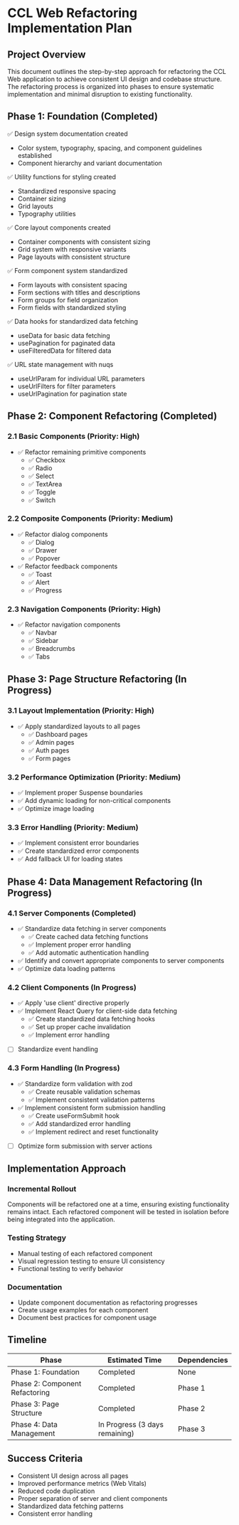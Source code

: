 # CCL Web Refactoring Implementation Plan

## Project Overview

This document outlines the step-by-step approach for refactoring the CCL Web application to achieve consistent UI design and codebase structure. The refactoring process is organized into phases to ensure systematic implementation and minimal disruption to existing functionality.

## Phase 1: Foundation (Completed)

✅ Design system documentation created
- Color system, typography, spacing, and component guidelines established
- Component hierarchy and variant documentation

✅ Utility functions for styling created
- Standardized responsive spacing
- Container sizing
- Grid layouts
- Typography utilities

✅ Core layout components created
- Container components with consistent sizing
- Grid system with responsive variants
- Page layouts with consistent structure

✅ Form component system standardized
- Form layouts with consistent spacing
- Form sections with titles and descriptions
- Form groups for field organization
- Form fields with standardized styling

✅ Data hooks for standardized data fetching
- useData for basic data fetching
- usePagination for paginated data
- useFilteredData for filtered data

✅ URL state management with nuqs
- useUrlParam for individual URL parameters
- useUrlFilters for filter parameters
- useUrlPagination for pagination state

## Phase 2: Component Refactoring (Completed)

### 2.1 Basic Components (Priority: High)
- ✅ Refactor remaining primitive components
  - ✅ Checkbox
  - ✅ Radio
  - ✅ Select
  - ✅ TextArea
  - ✅ Toggle
  - ✅ Switch

### 2.2 Composite Components (Priority: Medium)
- ✅ Refactor dialog components
  - ✅ Dialog
  - ✅ Drawer
  - ✅ Popover
- ✅ Refactor feedback components
  - ✅ Toast
  - ✅ Alert
  - ✅ Progress

### 2.3 Navigation Components (Priority: High)
- ✅ Refactor navigation components
  - ✅ Navbar
  - ✅ Sidebar
  - ✅ Breadcrumbs
  - ✅ Tabs

## Phase 3: Page Structure Refactoring (In Progress)

### 3.1 Layout Implementation (Priority: High)
- ✅ Apply standardized layouts to all pages
  - ✅ Dashboard pages
  - ✅ Admin pages
  - ✅ Auth pages
  - ✅ Form pages

### 3.2 Performance Optimization (Priority: Medium)
- ✅ Implement proper Suspense boundaries
- ✅ Add dynamic loading for non-critical components
- ✅ Optimize image loading

### 3.3 Error Handling (Priority: Medium)
- ✅ Implement consistent error boundaries
- ✅ Create standardized error components
- ✅ Add fallback UI for loading states

## Phase 4: Data Management Refactoring (In Progress)

### 4.1 Server Components (Completed)
- ✅ Standardize data fetching in server components
  - ✅ Create cached data fetching functions
  - ✅ Implement proper error handling
  - ✅ Add automatic authentication handling
- ✅ Identify and convert appropriate components to server components
- ✅ Optimize data loading patterns

### 4.2 Client Components (In Progress)
- ✅ Apply 'use client' directive properly
- ✅ Implement React Query for client-side data fetching
  - ✅ Create standardized data fetching hooks
  - ✅ Set up proper cache invalidation
  - ✅ Implement error handling
- [ ] Standardize event handling

### 4.3 Form Handling (In Progress)
- ✅ Standardize form validation with zod
  - ✅ Create reusable validation schemas
  - ✅ Implement consistent validation patterns
- ✅ Implement consistent form submission handling
  - ✅ Create useFormSubmit hook
  - ✅ Add standardized error handling
  - ✅ Implement redirect and reset functionality
- [ ] Optimize form submission with server actions

## Implementation Approach

### Incremental Rollout
Components will be refactored one at a time, ensuring existing functionality remains intact. Each refactored component will be tested in isolation before being integrated into the application.

### Testing Strategy
- Manual testing of each refactored component
- Visual regression testing to ensure UI consistency
- Functional testing to verify behavior

### Documentation
- Update component documentation as refactoring progresses
- Create usage examples for each component
- Document best practices for component usage

## Timeline

| Phase | Estimated Time | Dependencies |
|-------|----------------|--------------|
| Phase 1: Foundation | Completed | None |
| Phase 2: Component Refactoring | Completed | Phase 1 |
| Phase 3: Page Structure | Completed | Phase 2 |
| Phase 4: Data Management | In Progress (3 days remaining) | Phase 3 |

## Success Criteria

- Consistent UI design across all pages
- Improved performance metrics (Web Vitals)
- Reduced code duplication
- Proper separation of server and client components
- Standardized data fetching patterns
- Consistent error handling 
